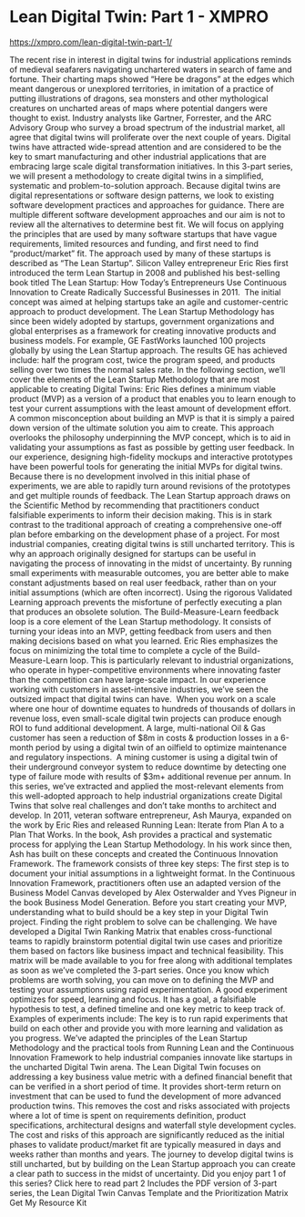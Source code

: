 # Lean Digital Twin: Part 1 - XMPRO

https://xmpro.com/lean-digital-twin-part-1/

The recent rise in interest in digital twins for industrial applications reminds of medieval seafarers navigating unchartered waters in search of fame and fortune. Their charting maps showed “Here be dragons” at the edges which meant dangerous or unexplored territories, in imitation of a practice of putting illustrations of dragons, sea monsters and other mythological creatures on uncharted areas of maps where potential dangers were thought to exist.
Industry analysts like Gartner, Forrester, and the ARC Advisory Group who survey a broad spectrum of the industrial market, all agree that digital twins will proliferate over the next couple of years.
Digital twins have attracted wide-spread attention and are considered to be the key to smart manufacturing and other industrial applications that are embracing large scale digital transformation initiatives.
In this 3-part series, we will present a methodology to create digital twins in a simplified, systematic and problem-to-solution approach.
Because digital twins are digital representations or software design patterns, we look to existing software development practices and approaches for guidance.
There are multiple different software development approaches and our aim is not to review all the alternatives to determine best fit. We will focus on applying the principles that are used by many software startups that have vague requirements, limited resources and funding, and first need to find “product/market” fit. The approach used by many of these startups is described as “The Lean Startup”.
Silicon Valley entrepreneur Eric Ries first introduced the term Lean Startup in 2008 and published his best-selling book titled The Lean Startup: How Today’s Entrepreneurs Use Continuous Innovation to Create Radically Successful Businesses in 2011. 
The initial concept was aimed at helping startups take an agile and customer-centric approach to product development. The Lean Startup Methodology has since been widely adopted by startups, government organizations and global enterprises as a framework for creating innovative products and business models. For example, GE FastWorks launched 100 projects globally by using the Lean Startup approach. The results GE has achieved include: half the program cost, twice the program speed, and products selling over two times the normal sales rate.
In the following section, we’ll cover the elements of the Lean Startup Methodology that are most applicable to creating Digital Twins:
Eric Ries defines a minimum viable product (MVP) as a version of a product that enables you to learn enough to test your current assumptions with the least amount of development effort.
A common misconception about building an MVP is that it is simply a paired down version of the ultimate solution you aim to create. This approach overlooks the philosophy underpinning the MVP concept, which is to aid in validating your assumptions as fast as possible by getting user feedback.
In our experience, designing high-fidelity mockups and interactive prototypes have been powerful tools for generating the initial MVPs for digital twins. Because there is no development involved in this initial phase of experiments, we are able to rapidly turn around revisions of the prototypes and get multiple rounds of feedback.
The Lean Startup approach draws on the Scientific Method by recommending that practitioners conduct falsifiable experiments to inform their decision making. This is in stark contrast to the traditional approach of creating a comprehensive one-off plan before embarking on the development phase of a project.
For most industrial companies, creating digital twins is still uncharted territory. This is why an approach originally designed for startups can be useful in navigating the process of innovating in the midst of uncertainty.
By running small experiments with measurable outcomes, you are better able to make constant adjustments based on real user feedback, rather than on your initial assumptions (which are often incorrect).
Using the rigorous Validated Learning approach prevents the misfortune of perfectly executing a plan that produces an obsolete solution.
The Build-Measure-Learn feedback loop is a core element of the Lean Startup methodology. It consists of turning your ideas into an MVP, getting feedback from users and then making decisions based on what you learned.
Eric Ries emphasizes the focus on minimizing the total time to complete a cycle of the Build-Measure-Learn loop. This is particularly relevant to industrial organizations, who operate in hyper-competitive environments where innovating faster than the competition can have large-scale impact.
In our experience working with customers in asset-intensive industries, we’ve seen the outsized impact that digital twins can have.  When you work on a scale where one hour of downtime equates to hundreds of thousands of dollars in revenue loss, even small-scale digital twin projects can produce enough ROI to fund additional development.
A large, multi-national Oil & Gas customer has seen a reduction of $8m in costs & production losses in a 6-month period by using a digital twin of an oilfield to optimize maintenance and regulatory inspections.  A mining customer is using a digital twin of their underground conveyor system to reduce downtime by detecting one type of failure mode with results of $3m+ additional revenue per annum.
In this series, we’ve extracted and applied the most-relevant elements from this well-adopted approach to help industrial organizations create Digital Twins that solve real challenges and don’t take months to architect and develop.
In 2011, veteran software entrepreneur, Ash Maurya, expanded on the work by Eric Ries and released Running Lean: Iterate from Plan A to a Plan That Works. In the book, Ash provides a practical and systematic process for applying the Lean Startup Methodology.
In his work since then, Ash has built on these concepts and created the Continuous Innovation Framework. The framework consists of three key steps:
The first step is to document your initial assumptions in a lightweight format. In the Continuous Innovation Framework, practitioners often use an adapted version of the Business Model Canvas developed by Alex Osterwalder and Yves Pigneur in the book Business Model Generation.
Before you start creating your MVP, understanding what to build should be a key step in your Digital Twin project. Finding the right problem to solve can be challenging.
We have developed a Digital Twin Ranking Matrix that enables cross-functional teams to rapidly brainstorm potential digital twin use cases and prioritize them based on factors like business impact and technical feasibility. This matrix will be made available to you for free along with additional templates as soon as we’ve completed the 3-part series.
Once you know which problems are worth solving, you can move on to defining the MVP and testing your assumptions using rapid experimentation.
A good experiment optimizes for speed, learning and focus. It has a goal, a falsifiable hypothesis to test, a defined timeline and one key metric to keep track of.
Examples of experiments include:
The key is to run rapid experiments that build on each other and provide you with more learning and validation as you progress.
We’ve adapted the principles of the Lean Startup Methodology and the practical tools from Running Lean and the Continuous Innovation Framework to help industrial companies innovate like startups in the uncharted Digital Twin arena.
The Lean Digital Twin focuses on addressing a key business value metric with a defined financial benefit that can be verified in a short period of time. It provides short-term return on investment that can be used to fund the development of more advanced production twins. This removes the cost and risks associated with projects where a lot of time is spent on requirements definition, product specifications, architectural designs and waterfall style development cycles.
The cost and risks of this approach are significantly reduced as the initial phases to validate product/market fit are typically measured in days and weeks rather than months and years. The journey to develop digital twins is still uncharted, but by building on the Lean Startup approach you can create a clear path to success in the midst of uncertainty.
Did you enjoy part 1 of this series? Click here to read part 2
Includes the PDF version of 3-part series, the Lean Digital Twin Canvas Template and the Prioritization Matrix
Get My Resource Kit